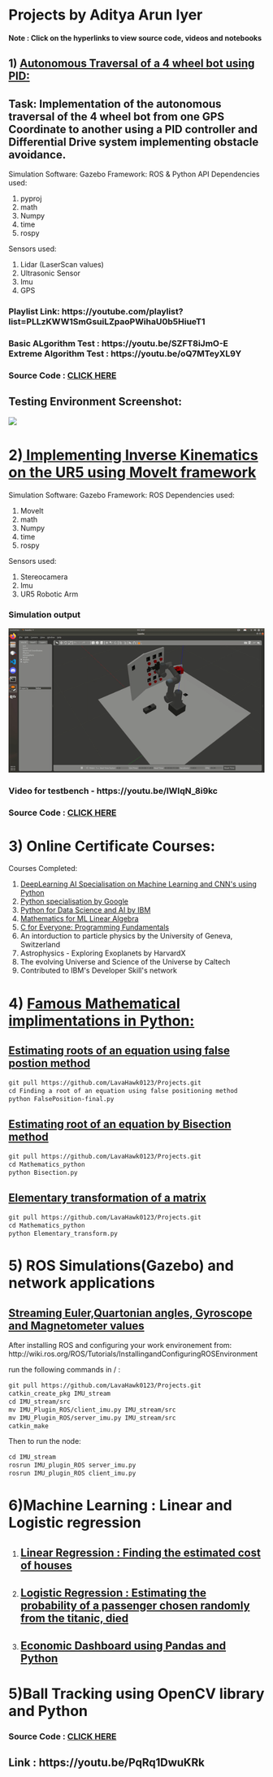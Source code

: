 # Projects by Aditya Arun Iyer
<h4><b> Note : </b> Click on the hyperlinks to view source code, videos and notebooks</h4>

<h2>1) <a href ="https://github.com/LavaHawk0123/Projects/tree/main/Obstacle%20Avoidence%20in%20a%204%20wheeled%20bot">Autonomous Traversal of a 4 wheel bot using PID:   </a></h2>
<h2>Task: Implementation of the autonomous traversal of the 4 wheel bot from one GPS Coordinate to another using a PID controller and Differential Drive system implementing obstacle avoidance.</h2>
Simulation Software: Gazebo
Framework: ROS & Python API
Dependencies used:
<ol><li>pyproj
<li>math
<li>Numpy
<li>time
<li>rospy</ol>

Sensors used:
1) Lidar (LaserScan values)
2) Ultrasonic Sensor
3) Imu 
4) GPS

<h3>
  Playlist Link: https://youtube.com/playlist?list=PLLzKWW1SmGsuiLZpaoPWihaU0b5HiueT1</h3>
  <h3>
  Basic ALgorithm Test : https://youtu.be/SZFT8iJmO-E
<br>
Extreme Algorithm Test : https://youtu.be/oQ7MTeyXL9Y
</h3>
<h3> Source Code : <a href = "https://github.com/LavaHawk0123/Projects/tree/main/Autonomous%20Traversal%20Of%20Rover%20in%20Gazebo"> CLICK HERE </a></h3>
<h2> Testing Environment Screenshot: </h2>

<img src="https://github.com/MRM-AI-TP-2022/Aditya-Arun-Iyer-MRM/blob/a7070f3d27a5416163236ecb25a2efb87e0d5830/Images/Map.png">
<br>
<h1>2)<a href = "https://github.com/LavaHawk0123/Projects/tree/main/UR5_Inverse_Kinematics_Package"> Implementing Inverse Kinematics on the UR5 using MoveIt framework </a></h1>

Simulation Software: Gazebo
Framework: ROS
Dependencies used:
<ol><li>MoveIt
<li>math
<li>Numpy
<li>time
<li>rospy</ol>

Sensors used:
1) Stereocamera 
2) Imu
3) UR5 Robotic Arm

<h3> Simulation output</h3>
<img src="https://github.com/LavaHawk0123/Projects/blob/main/UR5_Inverse_Kinematics_Package/ur5_sim.gif">

<h3> Video for testbench - https://youtu.be/IWIqN_8i9kc </h3>
<h3> Source Code : <a href = "https://github.com/LavaHawk0123/Projects/tree/main/UR5_Inverse_Kinematics_Package"> CLICK HERE </a></h3>
<h1>
3) Online Certificate Courses:</h1>
Courses Completed: 
<ol><li> <a href = "https://github.com/LavaHawk0123/Projects/tree/main/DeeplearningAI%20specialization%20-%20Neural%20networks">DeepLearning AI Specialisation on Machine Learning and CNN's using Python</a>
<li> <a href = "https://www.coursera.org/account/accomplishments/certificate/UNQXYUQHLTWC">Python specialisation by Google</a>
<li> <a href = "https://www.coursera.org/account/accomplishments/certificate/7493RSBYUPP6">Python for Data Science and AI by IBM</a>
<li><a href = "https://www.coursera.org/account/accomplishments/certificate/CGPZK25EW7VZ"> Mathematics for ML Linear Algebra </a>
<li><a href="https://www.coursera.org/account/accomplishments/certificate/Z5UF2LGKHVBG"> C for Everyone: Programming Fundamentals</a>
<li> An intorduction to particle physics by the University of Geneva, Switzerland
<li> Astrophysics - Exploring Exoplanets by HarvardX
<li> The evolving Universe and Science of the Universe by Caltech
<li> Contributed to IBM's Developer Skill's network</ol>
<h1>
4) <a href="https://github.com/LavaHawk0123/Projects/tree/main/Mathematics_Python"> Famous Mathematical implimentations in Python: </a></h1>
<h2><a href = "https://github.com/LavaHawk0123/Projects/tree/main/Finding%20a%20root%20of%20an%20equation%20using%20false%20positioning%20method"> Estimating roots of an equation using false postion method </a></h2>

```
git pull https://github.com/LavaHawk0123/Projects.git
cd Finding a root of an equation using false positioning method
python FalsePosition-final.py
```
<h2><a href = "https://github.com/LavaHawk0123/Projects/blob/main/Mathematics_Python/Bisection.py"> Estimating root of an equation by Bisection method</a></h2>

```
git pull https://github.com/LavaHawk0123/Projects.git
cd Mathematics_python
python Bisection.py
```

<h2><a href=https://github.com/LavaHawk0123/Projects/blob/main/Mathematics_Python/Elementary_Transform.py""> Elementary transformation of a matrix</a></h2>

```
git pull https://github.com/LavaHawk0123/Projects.git
cd Mathematics_python
python Elementary_transform.py
```
<h1>
5) ROS Simulations(Gazebo) and network applications</h1>
<h2> <a href = "https://github.com/LavaHawk0123/Projects/tree/main/IMU_Plugin_ROS"> Streaming Euler,Quartonian angles, Gyroscope and Magnetometer values</a></h2>
After installing ROS and configuring your work environement from: http://wiki.ros.org/ROS/Tutorials/InstallingandConfiguringROSEnvironment

run the following commands in /  :

```
git pull https://github.com/LavaHawk0123/Projects.git
catkin_create_pkg IMU_stream
cd IMU_stream/src
mv IMU_Plugin_ROS/client_imu.py IMU_stream/src
mv IMU_Plugin_ROS/server_imu.py IMU_stream/src
catkin_make
```
Then to run the node:
```
cd IMU_stream
rosrun IMU_plugin_ROS server_imu.py
rosrun IMU_plugin_ROS client_imu.py
```

<h1>6)Machine Learning : Linear and Logistic regression</h1>
<ol>
<li><h2> <a href="https://github.com/LavaHawk0123/Projects/blob/main/Linear%20Regression%20Task%201.pdf"> Linear Regression : Finding the estimated cost of houses</a> </h2>
<li><h2><a href = "https://github.com/LavaHawk0123/Projects/blob/main/Logistic%20Regression.pdf"> Logistic Regression : Estimating the probability of a passenger chosen randomly from the titanic, died </a></h2>
  <li><h2> <a href="https://github.com/LavaHawk0123/Projects/blob/main/Economic_Dashboard.pdf"> Economic Dashboard using Pandas and Python </a></h2></ol>


<h1>5)Ball Tracking using OpenCV library and Python</h1>
<h3> Source Code : <a href = "https://github.com/LavaHawk0123/Projects/tree/main/Ball_Tracking_OpenCV"> CLICK HERE </a></h3>
<h2>Link : https://youtu.be/PqRq1DwuKRk </h2>

